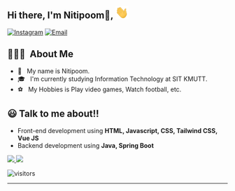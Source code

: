 <h2> Hi there, I'm Nitipoom👦, <img src="https://raw.githubusercontent.com/ABSphreak/ABSphreak/master/gifs/Hi.gif" width="30px"></h2>

<a href="https://www.instagram.com/ntpm_poom/"><img alt="Instagram" src="https://img.shields.io/badge/Instagram-ntpm_poom_-blue?style=flat-square&logo=instagram"></a>
<a href="mailto:poom.niti1456@gmail.com"><img alt="Email" src="https://img.shields.io/badge/Email-poom.niti1456@gmail.com-blue?style=flat-square&logo=gmail"></a>

## 👨🏻‍💻 &nbsp;About Me 

- 🤔 &nbsp; My name is Nitipoom.
- 🎓 &nbsp; I'm currently studying Information Technology at SIT KMUTT.
- ⚽ &nbsp; My Hobbies is Play video games, Watch football, etc.

## 😃 Talk to me about!!

- Front-end development using **HTML, Javascript, CSS, Tailwind CSS, Vue JS**
- Backend development using **Java, Spring Boot**

<a href="https://github.com/Nitipoom1456">
  <img height="180em" src="https://github-readme-stats.vercel.app/api?username=Nitipoom1456&theme=buefy&show_icons=true" />
  <img height="180em" src="https://github-readme-stats.vercel.app/api/top-langs/?username=Nitipoom1456&theme=buefy&layout=compact" />
</a>

![visitors](https://visitor-badge.glitch.me/badge?page_id=Nitipoom1456.Nitipoom1456)

---
